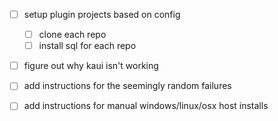 - [ ] setup plugin projects based on config
  - [ ] clone each repo
  - [ ] install sql for each repo
- [ ] figure out why kaui isn't working
- [ ] add instructions for the seemingly random failures
- [ ] add instructions for manual windows/linux/osx host installs

